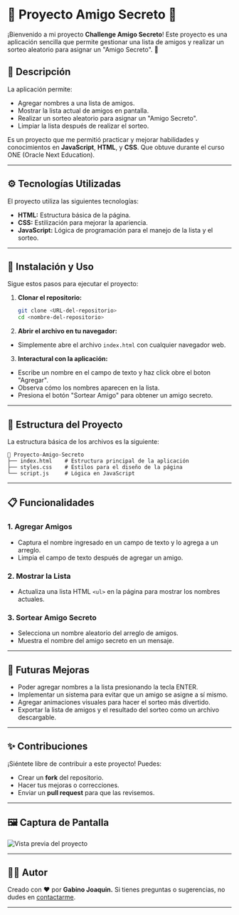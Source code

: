 # 🎉 Proyecto Amigo Secreto 🎉

¡Bienvenido a mi proyecto **Challenge Amigo Secreto**! Este proyecto es una aplicación sencilla que permite gestionar una lista de amigos y realizar un sorteo aleatorio para asignar un "Amigo Secreto". 🚀

## 📝 Descripción

La aplicación permite:
- Agregar nombres a una lista de amigos.
- Mostrar la lista actual de amigos en pantalla.
- Realizar un sorteo aleatorio para asignar un "Amigo Secreto".
- Limpiar la lista después de realizar el sorteo.

Es un proyecto que me permitió practicar y mejorar habilidades y conocimientos en **JavaScript**, **HTML**, y **CSS**. Que obtuve durante el curso ONE (Oracle Next Education).

---

## ⚙️ Tecnologías Utilizadas

El proyecto utiliza las siguientes tecnologías:
- **HTML:** Estructura básica de la página.
- **CSS:** Estilización para mejorar la apariencia.
- **JavaScript:** Lógica de programación para el manejo de la lista y el sorteo.

---

## 🚀 Instalación y Uso

Sigue estos pasos para ejecutar el proyecto:

1. **Clonar el repositorio:**
   ```bash
   git clone <URL-del-repositorio>
   cd <nombre-del-repositorio>
   ```
   
2. **Abrir el archivo en tu navegador:**
- Simplemente abre el archivo `index.html` con cualquier navegador web.
 
3. **Interactural con la aplicación:**
- Escribe un nombre en el campo de texto y haz click obre el boton "Agregar".
- Observa cómo los nombres aparecen en la lista.
- Presiona el botón "Sortear Amigo" para obtener un amigo secreto.
---

## 📂 Estructura del Proyecto

La estructura básica de los archivos es la siguiente:

```
📂 Proyecto-Amigo-Secreto
├── index.html    # Estructura principal de la aplicación
├── styles.css    # Estilos para el diseño de la página
└── script.js     # Lógica en JavaScript
```

---

## 📋 Funcionalidades

### 1. **Agregar Amigos**
- Captura el nombre ingresado en un campo de texto y lo agrega a un arreglo.
- Limpia el campo de texto después de agregar un amigo.

### 2. **Mostrar la Lista**
- Actualiza una lista HTML `<ul>` en la página para mostrar los nombres actuales.

### 3. **Sortear Amigo Secreto**
- Selecciona un nombre aleatorio del arreglo de amigos.
- Muestra el nombre del amigo secreto en un mensaje.

---

## 🎯 Futuras Mejoras

- Poder agregar nombres a la lista presionando la tecla ENTER.
- Implementar un sistema para evitar que un amigo se asigne a sí mismo.
- Agregar animaciones visuales para hacer el sorteo más divertido.
- Exportar la lista de amigos y el resultado del sorteo como un archivo descargable.

---

## ✨ Contribuciones

¡Siéntete libre de contribuir a este proyecto! Puedes:
- Crear un **fork** del repositorio.
- Hacer tus mejoras o correcciones.
- Enviar un **pull request** para que las revisemos.

---

## 🖼 Captura de Pantalla

![Vista previa del proyecto](https://github.com/user-attachments/assets/be617425-c667-4df9-bad6-6ee49e5a48cf)

---

## 🧑‍💻 Autor

Creado con ❤️ por **Gabino Joaquin.** Si tienes preguntas o sugerencias, no dudes en [contactarme](mailto:gabinojoaquin@outlook.com).

---
